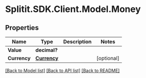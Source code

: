 # Splitit.SDK.Client.Model.Money
## Properties

Name | Type | Description | Notes
------------ | ------------- | ------------- | -------------
**Value** | **decimal?** |  | 
**Currency** | [**Currency**](Currency.md) |  | [optional] 

[[Back to Model list]](../README.md#documentation-for-models) [[Back to API list]](../README.md#documentation-for-api-endpoints) [[Back to README]](../README.md)

